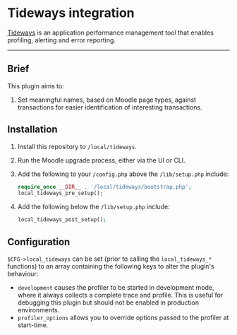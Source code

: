 # Tideways integration

[Tideways](https://tideways.io/) is an application performance management tool that enables profiling, alerting and error reporting.

---

## Brief

This plugin aims to:

1. Set meaningful names, based on Moodle page types, against transactions for easier identification of interesting transactions.

## Installation

1. Install this repository to `/local/tideways`.
2. Run the Moodle upgrade process, either via the UI or CLI.
3. Add the following to your `/config.php` above the `/lib/setup.php` include:

   ```php
   require_once __DIR__ . '/local/tideways/bootstrap.php';
   local_tideways_pre_setup();
   ```
4. Add the following below the `/lib/setup.php` include:

   ```php
   local_tideways_post_setup();
   ```

## Configuration

`$CFG->local_tideways` can be set (prior to calling the `local_tideways_*` functions) to an array containing the following keys to alter the plugin's behaviour:

* `development` causes the profiler to be started in development mode, where it always collects a complete trace and profile. This is useful for debugging this plugin but should not be enabled in production environments.
* `profiler_options` allows you to override options passed to the profiler at start-time.
